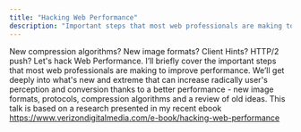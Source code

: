 ```yaml
---
title: "Hacking Web Performance"
description: "Important steps that most web professionals are making to improve performance."
---
```


New compression algorithms? New image formats? Client Hints? HTTP/2 push? Let's hack Web Performance.
I’ll briefly cover the important steps that most web professionals are making to improve performance. We’ll get deeply into what's new and extreme that can increase radically user's perception and conversion thanks to a better performance - new image formats, protocols, compression algorithms and a review of old ideas. This talk is based on a research presented in my recent ebook https://www.verizondigitalmedia.com/e-book/hacking-web-performance
